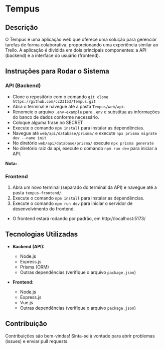 # Tempus

## Descrição

O Tempus é uma aplicação web que oferece uma solução para gerenciar tarefas de forma colaborativa, proporcionando uma experiência similar ao Trello. A aplicação é dividida em dois principais componentes: a API (backend) e a interface do usuário (frontend).

## Instruções para Rodar o Sistema

### API (Backend)
* Clone o repositório com o comando `git clone https://github.com/cc23153/Tempus.git`
* Abra o terminal e navegue até a pasta `Tempus/web/api`.
* Renomeie o arquivo `.env-example` para `.env` e substitua as informações do banco de dados conforme necessário.
* Coloque alguma frase no SECRET
* Execute o comando `npm install` para instalar as dependências.
* Navegue até `web/api/database/prisma/` e execute `npx prisma migrate dev --name init`
* No diretório `web/api/database/prisma/` execute `npx prisma generate`
* No diretório raíz da api, execute o comando `npm run dev` para iniciar a API.

**Nota:** .

### Frontend

1. Abra um novo terminal (separado do terminal da API) e navegue até a pasta `tempus-frontend/`.
2. Execute o comando `npm install` para instalar as dependências.
3. Execute o comando `npm run dev` para iniciar o servidor de desenvolvimento do frontend.
* O frontend estará rodando por padrão, em http://localhost:5173/

## Tecnologias Utilizadas

- **Backend (API):**
  - Node.js
  - Express.js
  - Prisma (ORM)
  - Outras dependências (verifique o arquivo `package.json`)

- **Frontend:**
  - Node.js
  - Express.js
  - Vue.js
  - Outras dependências (verifique o arquivo `package.json`)

## Contribuição

Contribuições são bem-vindas! Sinta-se à vontade para abrir problemas (issues) e enviar pull requests.
